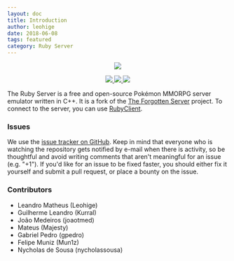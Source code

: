 ```yaml
---
layout: doc
title: Introduction
author: leohige
date: 2018-06-08
tags: featured
category: Ruby Server
---
```



<p align="center">
	<img src="https://i.imgur.com/xFIGpOC.png"/>	
</p>
<p align="center">
	<a href="https://travis-ci.org/therubyproject/rubyserver/" target="_blank">
		<img src="https://travis-ci.org/therubyproject/rubyserver.svg?branch=master"/>	
	</a>
	<a href="https://ci.appveyor.com/project/Leohige/rubyserver" target="_blank">
		<img src="https://ci.appveyor.com/api/projects/status/w3kku4h3thpvaopv/branch/master?svg=true"/>	
	</a>
	<a href="https://discord.gg/XTrZGpy" target="_blank">
		<img src="https://img.shields.io/discord/402528955535458342.svg"/>	
	</a>
</p>

The Ruby Server is a free and open-source Pokémon MMORPG server emulator written in C++. It is a fork of the [The Forgotten Server](https://github.com/otland/forgottenserver) project. To connect to the server, you can use [RubyClient](https://github.com/rubyserver/rubyclient).

### Issues

We use the [issue tracker on GitHub](https://github.com/rubyserver/rubyserver/issues). Keep in mind that everyone who is watching the repository gets notified by e-mail when there is activity, so be thoughtful and avoid writing comments that aren't meaningful for an issue (e.g. "+1"). If you'd like for an issue to be fixed faster, you should either fix it yourself and submit a pull request, or place a bounty on the issue.

### Contributors

* Leandro Matheus (Leohige)
* Guilherme Leandro (Kurral)
* João Medeiros (joaotmed)
* Mateus (Majesty)
* Gabriel Pedro (gpedro)
* Felipe Muniz (Mun1z)
* Nycholas de Sousa (nycholassousa)
